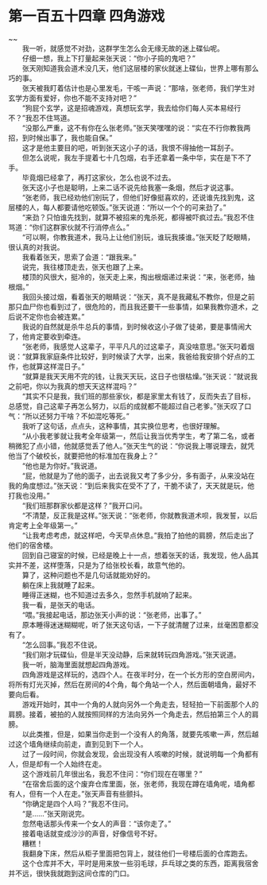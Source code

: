 # 第一百五十四章 四角游戏

~~
            <br>　　我一听，就感觉不对劲，这群学生怎么会无缘无故的迷上碟仙呢。<br>　　仔细一想，我上下打量起来张天说：“你小子捣的鬼吧？”<br>　　张天刚知道我会道术没几天，他们这层楼的家伙就迷上碟仙，世界上哪有那么巧的事。<br>　　张天被我盯着估计也是心里发毛，干咳一声说：“那啥，张老师，我们学生对玄学方面有爱好，你也不能不支持对吧？”<br>　　“狗屁个玄学，这是招魂游戏，真想玩玄学，我去给你们每人买本易经行不？”我忍不住骂道。<br>　　“没那么严重，这不有你在么张老师。”张天笑嘿嘿的说：“实在不行你教我两招，到时候出事了，我也能自保。”<br>　　这才是他主要目的吧，听到张天这小子的话，我恨不得抽他一耳刮子。<br>　　但怎么说呢，我左手提着七十几包烟，右手还拿着一条中华，实在是下不了手。<br>　　毕竟烟已经拿了，再打这家伙，怎么也说不过去。<br>　　张天这小子也是聪明，上来二话不说先给我塞一条烟，然后才说这事。<br>　　“张老师，我已经劝他们别玩了，但他们好像挺喜欢的，还说谁先找到鬼，这层楼的人，每人都要请他吃顿饭。”张天说道：“所以一个个的可来劲了。”<br>　　“来劲？只怕谁先找到，就算不被招来的鬼杀死，都得被吓疯过去。”我忍不住骂道：“你们这群家伙就不行消停点么。”<br>　　“可以啊，你教我道术，我马上让他们别玩，谁玩我揍谁。”张天眨了眨眼睛，很认真的对我说。<br>　　我看着张天，思索了会道：“跟我来。”<br>　　说完，我往楼顶走去，张天也跟了上来。<br>　　楼顶的风很大，挺冷的，张天走上来，掏出根烟递过来说：“来，张老师，抽根烟。”<br>　　我回头接过烟，看着张天的眼睛说：“张天，真不是我藏私不教你，但是之前那只血尸你也看到过了，很危险的，而且我还要干一些事情，如果我教你道术，之后说不定你也会被连累。”<br>　　我说的自然就是杀牛总兵的事情，到时候收这小子做了徒弟，要是事情闹大了，他肯定要收到牵连。<br>　　“张老师，我感觉人这辈子，平平凡凡的过这辈子，真没啥意思。”张天叼着烟说：“就算我家庭条件比较好，到时候读了大学，出来，我爸给我安排个好点的工作，也就算这样混日子。”<br>　　“就算是我天天用不完的钱，让我天天玩，这日子也很枯燥。”张天说：“就说我之前吧，你以为我真的想天天这样混吗？”<br>　　“其实不只是我，我们班的那些家伙，都是家里太有钱了，反而失去了目标，总感觉，自己这辈子再怎么努力，以后的成就都不能超过自己老爹。”张天叹了口气：“所以还努力干啥？不如混吃等死。”<br>　　我听了这句话，点点头，这种事情，其实换位思考，也很好理解。<br>　　“从小我老爹就让我考全年级第一，然后让我当优秀学生，考了第二名，或者稍微犯了点小错，他就感觉丢了他人。”张天生气的说：“你说我上哪说理去，就凭他当了个破校长，就要把他的标准加在我身上？”<br>　　“他也是为你好。”我说道。<br>　　“屁，他就是为了他的面子，出去说我又考了多少分，多有面子，从来没站在我的角度想过。”张天说：“到后来我实在受不了了，干脆不读了，天天就是玩，他打我也没用。”<br>　　“我们班那群家伙都是这样？”我开口问。<br>　　“不清楚，反正我是这样。”张天说：“张老师，你就教我道术呗，我发誓，以后肯定考上全年级第一。”<br>　　“让我考虑考虑，就这样吧，今天早点休息。”我拍了拍他的肩膀，然后走出了他们的宿舍楼。<br>　　回到自己寝室的时候，已经是晚上十一点，想着张天的话，我发现，他人品其实并不差，这样堕落，只是为了给张校长看，故意气他的。<br>　　算了，这种问题也不是几句话就能劝好的。<br>　　躺在床上我就睡了起来。<br>　　睡得正迷糊，也不知道过去多久，忽然手机就响了起来。<br>　　我一看，是张天的电话。<br>　　“喂。”我接起电话，那边张天小声的说：“张老师，出事了。”<br>　　原本睡得迷迷糊糊呢，听了张天这句话，一下子就清醒了过来，丝毫困意都没有了。<br>　　“怎么回事。”我忍不住说。<br>　　“我们刚才玩碟仙，但是半天没动静，后来就转玩四角游戏。”张天说道。<br>　　我一听，脑海里面就想起四角游戏。<br>　　四角游戏是这样玩的，选四个人。在夜半时分，在一个长方形的空白房间内，将所有灯光灭掉，然后在房间的4个角，每个角站一个人，然后面朝墙角，最好不要向后看。<br>　　游戏开始时，其中一个角的人就向另外一个角走去，轻轻拍一下前面那个人的肩膀。接着，被拍的人就按照同样的方法向另外一个角走去，然后拍第三个人的肩膀。<br>　　以此类推，但是，如果当你走到一个没有人的角落，就要先咳嗽一声，然后越过这个墙角继续向前走，直到见到下一个人。<br>　　过了一段时间，你就会发现，会出现没有人咳嗽的时候，就说明每一个角都有人，但是却有一个人始终在走。<br>　　这个游戏前几年很出名，我忍不住问：“你们现在在哪里？”<br>　　“在宿舍后面的这个废弃仓库里面，张，张老师，我现在蹲在墙角呢，墙角都有人，但有一个人在走。”张天声音有些颤抖。<br>　　“你确定是四个人吗？”我忍不住问。<br>　　“是……”张天刚说完。<br>　　忽然电话那头传来一个女人的声音：“该你走了。”<br>　　接着电话就变成沙沙的声音，好像信号不好。<br>　　糟糕！<br>　　我翻身下床，然后从柜子里面把包背上，就往他们一号楼后面的仓库跑去。<br>　　这个仓库并不大，平时是用来放一些羽毛球，乒乓球之类的东西，距离我宿舍并不远，很快我就跑到这间仓库的门口。<br>
	